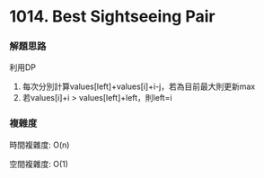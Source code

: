 # 1014. Best Sightseeing Pair
### 解題思路
利用DP
1. 每次分別計算values[left]+values[i]+i-j，若為目前最大則更新max
2. 若values[i]+i > values[left]+left，則left=i
### 複雜度
<p>時間複雜度: O(n) </p>
空間複雜度: O(1)
